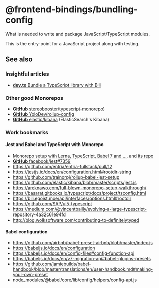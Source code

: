 # @frontend-bindings/bundling-config

What is needed to write and package JavaScript/TypeScript modules.

This is the entry-point for a JavaScript project along with testing.

## See also

### Insightful articles

- [**dev.to** Bundle a TypeScript library with Bili ](https://dev.to/egoist/bundle-a-typescript-library-with-bili-19h4)

### Other good Monorepos

- [**GitHub** stereobooster/typescript-monorepo](https://github.com/stereobooster/typescript-monorepo))
- [**GitHub** YoloDev/rollup-config](https://github.com/YoloDev/rollup-config)
- [**GitHub** elastic/kibana](https://github.com/elastic/kibana) (ElasticSearch's Kibana)

### Work bookmarks

#### Jest and Babel and TypeScript with Monorepo

- [Monorepo setup with Lerna, TypeScript, Babel 7 and ...](https://medium.com/grand-parade/monorepo-setup-with-lerna-typescript-babel-7-and-other-part-1-ac60eeccba5f), and [its repo](https://github.com/serhii-havrylenko/monorepo-babel-ts-lerna-starter)
- [**GitHub** facebook/jest#7359](https://github.com/facebook/jest/issues/7359#issuecomment-471509996)
- https://github.com/entria/entria-fullstack/pull/12
- https://jestjs.io/docs/en/configuration.html#rootdir-string
- https://github.com/trainorpj/rollup-babel-jest-setup
- https://github.com/elastic/kibana/blob/master/scripts/jest.js
- https://areknawo.com/full-blown-monorepo-setup-walkthrough/
- https://basarat.gitbooks.io/typescript/docs/project/tsconfig.html
- https://bili.egoist.moe/api/interfaces/options.html#rootdir
- https://github.com/SAP/ui5-typescript
- https://medium.com/@vincentbailly/evolving-a-large-typescript-repository-4a32c61e94fd
- http://blog.wolksoftware.com/contributing-to-definitelytyped

#### Babel configuration

- https://github.com/airbnb/babel-preset-airbnb/blob/master/index.js
- https://babeljs.io/docs/en/configuration
- https://babeljs.io/docs/en/config-files#config-function-api
- https://babeljs.io/docs/en/v7-migration-api#babel-plugins-presets
- https://github.com/jamiebuilds/babel-handbook/blob/master/translations/en/user-handbook.md#making-your-own-preset
- node_modules/@babel/core/lib/config/helpers/config-api.js
